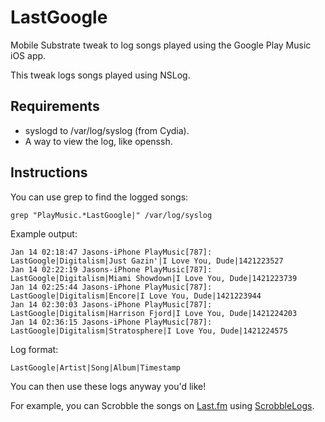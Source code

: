# LastGoogle

Mobile Substrate tweak to log songs played using the Google Play Music iOS app. 

This tweak logs songs played using NSLog. 

## Requirements

* syslogd to /var/log/syslog (from Cydia).
* A way to view the log, like openssh. 

## Instructions

You can use grep to find the logged songs: 

```
grep "PlayMusic.*LastGoogle|" /var/log/syslog
```

Example output: 

```
Jan 14 02:18:47 Jasons-iPhone PlayMusic[787]: LastGoogle|Digitalism|Just Gazin'|I Love You, Dude|1421223527
Jan 14 02:22:19 Jasons-iPhone PlayMusic[787]: LastGoogle|Digitalism|Miami Showdown|I Love You, Dude|1421223739
Jan 14 02:25:44 Jasons-iPhone PlayMusic[787]: LastGoogle|Digitalism|Encore|I Love You, Dude|1421223944
Jan 14 02:30:03 Jasons-iPhone PlayMusic[787]: LastGoogle|Digitalism|Harrison Fjord|I Love You, Dude|1421224203
Jan 14 02:36:15 Jasons-iPhone PlayMusic[787]: LastGoogle|Digitalism|Stratosphere|I Love You, Dude|1421224575
```

Log format: 

```
LastGoogle|Artist|Song|Album|Timestamp
```

You can then use these logs anyway you'd like! 

For example, you can Scrobble the songs on [Last.fm](http://last.fm) using [ScrobbleLogs](https://github.com/octalmage/ScrobbleLogs).
